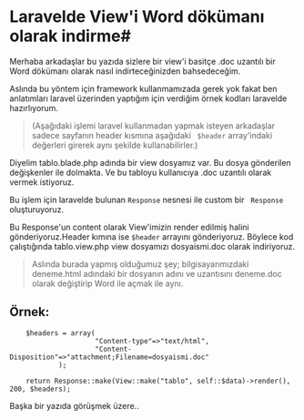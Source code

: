 # Laravelde View'i Word dökümanı olarak indirme#

Merhaba arkadaşlar bu yazıda sizlere bir view'i basitçe .doc uzantılı bir Word dökümanı olarak nasıl indirteceğinizden bahsedeceğim.

Aslında bu yöntem için framework kullanmamızada gerek yok fakat ben anlatımları laravel üzerinden yaptığım için verdiğim örnek kodları laravelde hazırlıyorum. 
> 
> (Aşağıdaki işlemi laravel kullanmadan yapmak isteyen arkadaşlar sadece sayfanın header kısmına aşağıdaki ` $header` array'indaki değerleri girerek aynı şekilde kullanabilirler.)

Diyelim tablo.blade.php adında bir view dosyamız var. Bu dosya gönderilen değişkenler ile dolmakta. Ve bu tabloyu kullanıcıya .doc uzantılı olarak vermek istiyoruz.

Bu işlem için laravelde bulunan `Response` nesnesi ile custom bir ` Response` oluşturuyoruz. 

Bu Response'un content olarak View'imizin render edilmiş halini gönderiyoruz.Header kımına ise `$header` arrayını gönderiyoruz. Böylece kod çalıştığında tablo.view.php view dosyamızı dosyaismi.doc olarak indiriyoruz.

> Aslında burada yapmış olduğumuz şey; bilgisayarımızdaki deneme.html adındaki bir dosyanın adını ve uzantısını deneme.doc olarak değiştirip Word ile açmak ile aynı.

> 
## Örnek: ##


		$headers = array(
						 "Content-type"=>"text/html",
                         "Content-Disposition"=>"attachment;Filename=dosyaismi.doc"
				);

        return Response::make(View::make("tablo", self::$data)->render(), 200, $headers);


Başka bir yazıda görüşmek üzere..

    